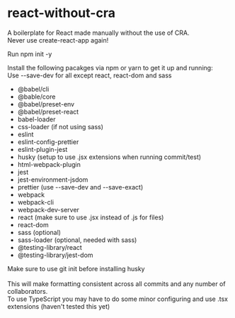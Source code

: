 # react-without-cra

A boilerplate for React made manually without the use of CRA.<br>
Never use create-react-app again!

Run npm init -y

Install the following pacakges via npm or yarn to get it up and running:<br>
Use --save-dev for all except react, react-dom and sass
- @babel/cli
- @bable/core
- @babel/preset-env
- @babel/preset-react
- babel-loader
- css-loader (if not using sass)
- eslint
- eslint-config-prettier
- eslint-plugin-jest
- husky (setup to use .jsx extensions when running commit/test)
- html-webpack-plugin
- jest
- jest-environment-jsdom
- prettier (use --save-dev and --save-exact)
- webpack 
- webpack-cli 
- webpack-dev-server
- react (make sure to use .jsx instead of .js for files)
- react-dom 
- sass (optional)
- sass-loader (optional, needed with sass)
- @testing-library/react 
- @testing-library/jest-dom

Make sure to use git init before installing husky<br>
<br>
This will make formatting consistent across all commits and any number of collaborators.<br>
To use TypeScript you may have to do some minor configuring and use .tsx extensions (haven't tested this yet)
